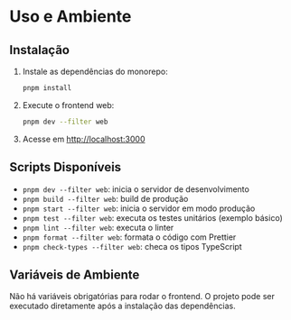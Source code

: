 
# Uso e Ambiente

## Instalação

1. Instale as dependências do monorepo:
   ```bash
   pnpm install
   ```

2. Execute o frontend web:
   ```bash
   pnpm dev --filter web
   ```

3. Acesse em [http://localhost:3000](http://localhost:3000)

## Scripts Disponíveis

- `pnpm dev --filter web`: inicia o servidor de desenvolvimento
- `pnpm build --filter web`: build de produção
- `pnpm start --filter web`: inicia o servidor em modo produção
- `pnpm test --filter web`: executa os testes unitários (exemplo básico)
- `pnpm lint --filter web`: executa o linter
- `pnpm format --filter web`: formata o código com Prettier
- `pnpm check-types --filter web`: checa os tipos TypeScript

## Variáveis de Ambiente

Não há variáveis obrigatórias para rodar o frontend. O projeto pode ser executado diretamente após a instalação das dependências.
